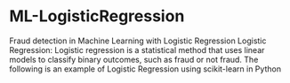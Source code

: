 # ML-LogisticRegression
Fraud detection in Machine Learning with Logistic Regression
Logistic Regression: Logistic regression is a statistical method that uses linear models to classify binary outcomes, such as fraud or not fraud. The following is an example of Logistic Regression using scikit-learn in Python
